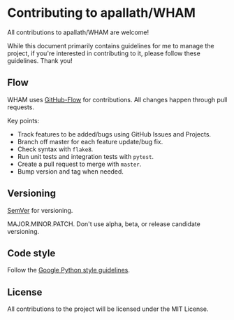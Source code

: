 # Contributing to apallath/WHAM

All contributions to apallath/WHAM are welcome!

While this document primarily contains guidelines for me to manage the project, if you're interested in contributing to it, please follow these guidelines. Thank you!

## Flow

WHAM uses [GitHub-Flow](https://guides.github.com/introduction/flow/)
for contributions.
All changes happen through pull requests.

Key points:
- Track features to be added/bugs using GitHub Issues and Projects.
- Branch off master for each feature update/bug fix.
- Check syntax with `flake8`.
- Run unit tests and integration tests with `pytest`.
- Create a pull request to merge with `master`.
- Bump version and tag when needed.

## Versioning

[SemVer](https://semver.org/) for versioning.

MAJOR.MINOR.PATCH. Don't use alpha, beta, or release candidate versioning.

## Code style

Follow the
[Google Python style guidelines](https://google.github.io/styleguide/pyguide.html).

## License

All contributions to the project will be licensed under the MIT License.
